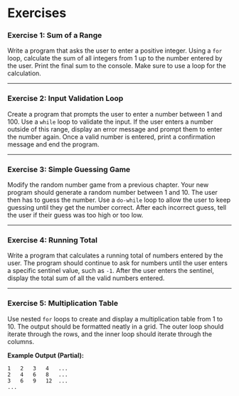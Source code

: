 # Exercises

### Exercise 1: Sum of a Range

Write a program that asks the user to enter a positive integer. Using a `for` loop, calculate the sum of all integers
from 1 up to the number entered by the user. Print the final sum to the console. Make sure to use a loop for the
calculation.

-----

### Exercise 2: Input Validation Loop

Create a program that prompts the user to enter a number between 1 and 100. Use a `while` loop to validate the input. If
the user enters a number outside of this range, display an error message and prompt them to enter the number again. Once
a valid number is entered, print a confirmation message and end the program.

-----

### Exercise 3: Simple Guessing Game

Modify the random number game from a previous chapter. Your new program should generate a random number between 1 and
10. The user then has to guess the number. Use a `do-while` loop to allow the user to keep guessing until they get the
number correct. After each incorrect guess, tell the user if their guess was too high or too low.

-----

### Exercise 4: Running Total

Write a program that calculates a running total of numbers entered by the user. The program should continue to ask for
numbers until the user enters a specific sentinel value, such as `-1`. After the user enters the sentinel, display the
total sum of all the valid numbers entered.

-----

### Exercise 5: Multiplication Table

Use nested `for` loops to create and display a multiplication table from 1 to 10. The output should be formatted neatly
in a grid. The outer loop should iterate through the rows, and the inner loop should iterate through the columns.

**Example Output (Partial):**

```
1   2   3   4   ...
2   4   6   8   ...
3   6   9   12  ...
...
```